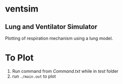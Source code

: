 # ventsim
Lung and Ventilator Simulator
---------

Plotting of respiration mechanism using a lung model.

To Plot
====
1. Run command from _Command.txt_ while in _test_ folder
2. run `./main.out` to plot


